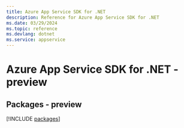 ```yaml
---
title: Azure App Service SDK for .NET
description: Reference for Azure App Service SDK for .NET
ms.date: 03/29/2024
ms.topic: reference
ms.devlang: dotnet
ms.service: appservice
---
```

# Azure App Service SDK for .NET - preview
## Packages - preview
[!INCLUDE [packages](app-service-index.md)]